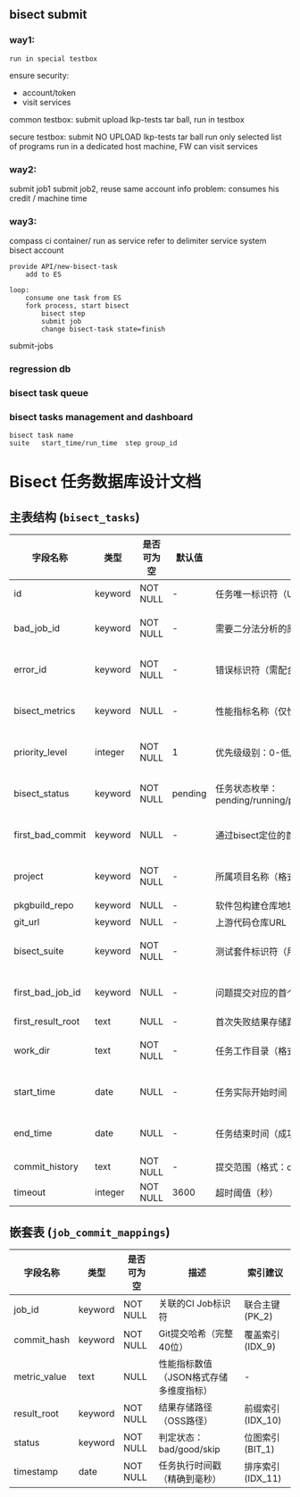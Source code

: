 ## bisect submit

### way1:
	run in special testbox

ensure security:
- account/token
- visit services


common testbox:
	submit upload lkp-tests tar ball, run in testbox

secure testbox:
	submit NO UPLOAD lkp-tests tar ball
	run only selected list of programs
	run in a dedicated host machine, FW can visit services


### way2:
submit job1
	submit job2, reuse same account info
problem: consumes his credit / machine time

### way3:
compass ci container/ run as service
refer to delimiter service
	system bisect account

	provide API/new-bisect-task
		add to ES
	
	loop:
		consume one task from ES
		fork process, start bisect
			bisect step
			submit job
			change bisect-task state=finish

submit-jobs

### regression db
### bisect task queue
### bisect tasks management and dashboard

	bisect task name	
	suite	start_time/run_time  step group_id

# Bisect 任务数据库设计文档

## 主表结构 (`bisect_tasks`)

| 字段名称             | 类型       | 是否可为空 | 默认值 | 描述                                                                 | 索引建议          |
|----------------------|------------|------------|--------|----------------------------------------------------------------------|-------------------|
| id                   | keyword    | NOT NULL   | -      | 任务唯一标识符（UUIDv4）                                             | 主键(PK)         |
| bad_job_id           | keyword    | NOT NULL   | -      | 需要二分法分析的原始Job ID                                           | 普通索引(IDX_1)  |
| error_id             | keyword    | NOT NULL   | -      | 错误标识符（需配合去重机制）                                         | 唯一索引(UQ_1)  |
| bisect_metrics       | keyword    | NULL       | -      | 性能指标名称（仅性能测试场景使用）                                   | 条件索引(IDX_5)  |
| priority_level       | integer    | NOT NULL   | 1      | 优先级级别：0-低/1-中/2-高                                           | 排序索引(IDX_8)  |
| bisect_status        | keyword    | NOT NULL   | pending| 任务状态枚举：pending/running/paused/success/failed/retrying         | 状态索引(IDX_2)  |
| first_bad_commit     | keyword    | NULL       | -      | 通过bisect定位的首个问题提交                                         | 覆盖索引(IDX_6)  |
| project              | keyword    | NOT NULL   | -      | 所属项目名称（格式：org/repo）                                       | 组合索引(IDX_3)  |
| pkgbuild_repo        | keyword    | NULL       | -      | 软件包构建仓库地址                                                   | -                |
| git_url              | keyword    | NULL       | -      | 上游代码仓库URL                                                      | -                |
| bisect_suite         | keyword    | NOT NULL   | -      | 测试套件标识符（用于跨任务分析）                                     | 组合索引(IDX_3)  |
| first_bad_job_id     | keyword    | NULL       | -      | 问题提交对应的首个失败Job ID                                         | 外键索引(FK_1)   |
| first_result_root    | text       | NULL       | -      | 首次失败结果存储路径（OSS路径格式）                                  | -                |
| work_dir             | text       | NOT NULL   | -      | 任务工作目录（格式：/bisect/yyyy-mm-uuid/）                          | 前缀索引(IDX_4)  |
| start_time           | date       | NULL       | -      | 任务实际开始时间（ISO8601）                                          | 范围索引(IDX_7)  |
| end_time             | date       | NULL       | -      | 任务结束时间（成功/失败时更新）                                      | 范围索引(IDX_7)  |
| commit_history       | text       | NOT NULL   | -      | 提交范围（格式：commit1...commit2）                                  | -                |
| timeout              | integer    | NOT NULL   | 3600   | 超时阈值（秒）                                                       | -                |

## 嵌套表 (`job_commit_mappings`)

| 字段名称        | 类型       | 是否可为空 | 描述                                                                 | 索引建议          |
|-----------------|------------|------------|----------------------------------------------------------------------|-------------------|
| job_id          | keyword    | NOT NULL   | 关联的CI Job标识符                                                   | 联合主键(PK_2)   |
| commit_hash     | keyword    | NOT NULL   | Git提交哈希（完整40位）                                              | 覆盖索引(IDX_9)  |
| metric_value    | text       | NULL       | 性能指标数值（JSON格式存储多维度指标）                               | -                |
| result_root     | keyword    | NOT NULL   | 结果存储路径（OSS路径）                                              | 前缀索引(IDX_10) |
| status          | keyword    | NOT NULL   | 判定状态：bad/good/skip                                              | 位图索引(BIT_1)  |
| timestamp       | date       | NOT NULL   | 任务执行时间戳（精确到毫秒）                                         | 排序索引(IDX_11) |


